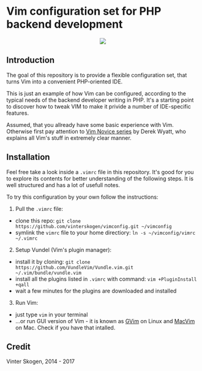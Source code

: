 # Vim configuration set for PHP backend development

<p align="center"><a href="https://github.com/vinterskogen/vimconfig" target="_blank"><img src="https://user-images.githubusercontent.com/8015372/33518612-b9077592-d7a8-11e7-81d4-4a69cb476e92.png"></a></p>


## Introduction

The goal of this repository is to provide a flexible configuration set, that
turns Vim into a convenient PHP-oriented IDE.

This is just an example of how Vim can be configured, according to the typical
needs of the backend developer writing in PHP. It's a starting point to discover
how to tweak VIM to make it privide a number of IDE-specific features.

Assumed, that you allready have some basic experience with Vim. Otherwise first
pay attention to [Vim Novice series](http://derekwyatt.org/vim/tutorials/novice/)
by Derek Wyatt, who explains all Vim's stuff in extremely clear manner.


## Installation

Feel free take a look inside a `.vimrc` file in this repository. It's good for
you to explore its contents for better understanding of the following steps.
It is well structured and has a lot of usefull notes.

To try this configuration by your own follow the instructions:

1. Pull the `.vimrc` file:

  - clone this repo: `git clone https://github.com/vinterskogen/vimconfig.git ~/vimconfig`
  - symlink the `vimrc` file to your home directiory: `ln -s ~/vimconfig/vimrc ~/.vimrc`

2. Setup Vundel (Vim's plugin manager):

  - install it by cloning: `git clone https://github.com/VundleVim/Vundle.vim.git ~/.vim/bundle/vundle.vim`
  - install all the plugins listed in `.vimrc` with command: `vim +PluginInstall +qall`
  - wait a few minutes for the plugins are downloaded and installed

3. Run Vim:

  - just type `vim` in your terminal 
  - ...or run GUI version of Vim - it is known as [GVim](https://apps.ubuntu.com/cat/applications/precise/vim-gnome/)
on Linux and [MacVim](http://macvim-dev.github.io/macvim/) on Mac. Check if you
have that intalled.


## Credit

Vinter Skogen, 2014 - 2017
